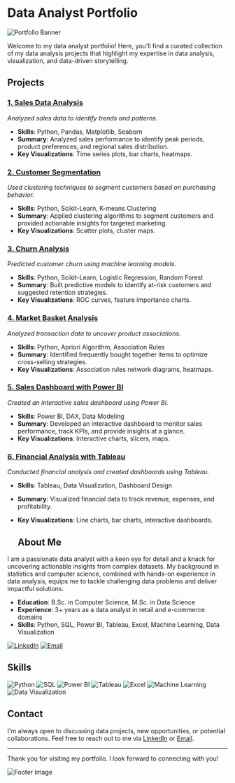 # Data Analyst Portfolio

![Portfolio Banner](assets/images/banner.png)

Welcome to my data analyst portfolio! Here, you'll find a curated collection of my data analysis projects that highlight my expertise in data analysis, visualization, and data-driven storytelling.

## Projects

### [1. Sales Data Analysis](Project1/README.md)
*Analyzed sales data to identify trends and patterns.*

- **Skills**: Python, Pandas, Matplotlib, Seaborn
- **Summary**: Analyzed sales performance to identify peak periods, product preferences, and regional sales distribution.
- **Key Visualizations**: Time series plots, bar charts, heatmaps.

### [2. Customer Segmentation](Project2/README.md)
*Used clustering techniques to segment customers based on purchasing behavior.*

- **Skills**: Python, Scikit-Learn, K-means Clustering
- **Summary**: Applied clustering algorithms to segment customers and provided actionable insights for targeted marketing.
- **Key Visualizations**: Scatter plots, cluster maps.

### [3. Churn Analysis](Project3/README.md)
*Predicted customer churn using machine learning models.*

- **Skills**: Python, Scikit-Learn, Logistic Regression, Random Forest
- **Summary**: Built predictive models to identify at-risk customers and suggested retention strategies.
- **Key Visualizations**: ROC curves, feature importance charts.

### [4. Market Basket Analysis](Project4/README.md)
*Analyzed transaction data to uncover product associations.*

- **Skills**: Python, Apriori Algorithm, Association Rules
- **Summary**: Identified frequently bought together items to optimize cross-selling strategies.
- **Key Visualizations**: Association rules network diagrams, heatmaps.

### [5. Sales Dashboard with Power BI](Project5/README.md)
*Created an interactive sales dashboard using Power BI.*

- **Skills**: Power BI, DAX, Data Modeling
- **Summary**: Developed an interactive dashboard to monitor sales performance, track KPIs, and provide insights at a glance.
- **Key Visualizations**: Interactive charts, slicers, maps.

### [6. Financial Analysis with Tableau](Project6/README.md)
*Conducted financial analysis and created dashboards using Tableau.*

- **Skills**: Tableau, Data Visualization, Dashboard Design
- **Summary**: Visualized financial data to track revenue, expenses, and profitability.
- **Key Visualizations**: Line charts, bar charts, interactive dashboards.

  ## About Me

I am a passionate data analyst with a keen eye for detail and a knack for uncovering actionable insights from complex datasets. My background in statistics and computer science, combined with hands-on experience in data analysis, equips me to tackle challenging data problems and deliver impactful solutions.

- **Education**: B.Sc. in Computer Science, M.Sc. in Data Science
- **Experience**: 3+ years as a data analyst in retail and e-commerce domains
- **Skills**: Python, SQL, Power BI, Tableau, Excel, Machine Learning, Data Visualization

[![LinkedIn](https://img.shields.io/badge/LinkedIn-Profile-blue)](https://www.linkedin.com/in/your-linkedin-url) 
[![Email](https://img.shields.io/badge/Email-Contact-red)](mailto:your-email@example.com)

## Skills

![Python](https://img.shields.io/badge/Python-Expert-brightgreen)
![SQL](https://img.shields.io/badge/SQL-Advanced-blue)
![Power BI](https://img.shields.io/badge/Power%20BI-Expert-yellow)
![Tableau](https://img.shields.io/badge/Tableau-Expert-orange)
![Excel](https://img.shields.io/badge/Excel-Advanced-green)
![Machine Learning](https://img.shields.io/badge/Machine%20Learning-Advanced-brightgreen)
![Data Visualization](https://img.shields.io/badge/Data%20Visualization-Expert-blue)

## Contact

I'm always open to discussing data projects, new opportunities, or potential collaborations. Feel free to reach out to me via [LinkedIn](https://www.linkedin.com/in/your-linkedin-url) or [Email](mailto:your-email@example.com).

---

Thank you for visiting my portfolio. I look forward to connecting with you!

![Footer Image](assets/images/footer.png)


